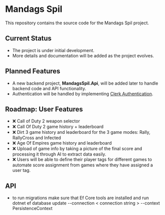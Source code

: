 # Mandags Spil

This repository contains the source code for the Mandags Spil project.

## Current Status

- The project is under initial development.
- More details and documentation will be added as the project evolves.

## Planned Features

- A new backend project, **MandagsSpil.Api**, will be added later to handle backend code and API functionality.
- Authentication will be handled by implementing [Clerk Authentication](https://clerk.com).

## Roadmap: User Features

- ❌ Call of Duty 2 weapon selector
- ❌ Call Of Duty 2 game history + leaderboard
- ❌ Dirt 3 game history and leaderboard for the 3 game modes: Rally, RallyCross and Infected
- ❌ Age Of Empires game history and leaderboard
- ❌ Upload of game info by taking a picture of the final score and processing it through AI to extract data easily. 
- ❌ Users will be able to define their player tags for different games to automate score assignment from games where they have assigned a user tag. 

## API
- to run migrations make sure that Ef Core tools are installed and run  dotnet ef database update --connection < connection string > --context PersistenceContext